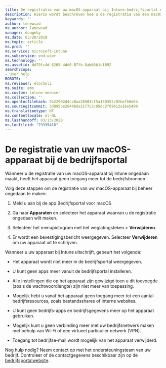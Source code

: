 ```yaml
---
title: De registratie van uw macOS-apparaat bij Intune-bedrijfsportal ongedaan maken | Microsoft Docs
description: Hierin wordt beschreven hoe u de registratie van een macOS-apparaat bij Bedrijfsportal ongedaan kunt maken
keywords: ''
author: lenewsad
ms.author: lanewsad
manager: dougeby
ms.date: 03/20/2019
ms.topic: article
ms.prod: ''
ms.service: microsoft-intune
ms.subservice: end-user
ms.technology: ''
ms.assetid: dd79fc4d-6265-4dd0-87fb-8ab66b1cf692
searchScope:
- User help
ROBOTS: ''
ms.reviewer: elocholi
ms.suite: ems
ms.custom: intune-enduser
ms.collection: ''
ms.openlocfilehash: 5b22902d4cc0aa28903cf5a159355c92befb8e6b
ms.sourcegitcommit: 3d895be2844bda2177c2c85dc2f09612a1be5490
ms.translationtype: HT
ms.contentlocale: nl-NL
ms.lasthandoff: 03/13/2020
ms.locfileid: "79335416"
---
```

# <a name="unenroll-your-macos-device-from-company-portal"></a>De registratie van uw macOS-apparaat bij de bedrijfsportal

Wanneer u de registratie van uw macOS-apparaat bij Intune ongedaan maakt, heeft het apparaat geen toegang meer tot de bedrijfsbronnen.

Volg deze stappen om de registratie van uw macOS-apparaat bij beheer ongedaan te maken:

1. Meld u aan bij de app Bedrijfsportal voor macOS.
2. Ga naar **Apparaten** en selecteer het apparaat waarvan u de registratie ongedaan wilt maken.

3. Selecteer het menupictogram met het weglatingsteken > **Verwijderen**.
4. Er wordt een bevestigingsbericht weergegeven. Selecteer **Verwijderen** om uw apparaat uit te schrijven. 

Wanneer u uw apparaat bij Intune uitschrijft, gebeurt het volgende:

- Het apparaat wordt niet meer in de bedrijfsportal weergegeven.

- U kunt geen apps meer vanuit de bedrijfsportal installeren.

- Alle instellingen die op het apparaat zijn gewijzigd toen u dit toevoegde (zoals de wachtwoordlengte) zijn niet meer van toepassing.

- Mogelijk hebt u vanaf het apparaat geen toegang meer tot een aantal bedrijfsresources, zoals bestandsshares of interne websites.

- U kunt geen bedrijfs-apps en bedrijfsgegevens meer op het apparaat gebruiken.

- Mogelijk kunt u geen verbinding meer met uw bedrijfsnetwerk maken met behulp van Wi-Fi of een virtueel particulier netwerk (VPN).

- Toegang tot bedrijfse-mail wordt mogelijk van het apparaat verwijderd.

Nog hulp nodig? Neem contact op met het ondersteuningsteam van uw bedrijf. Controleer of de contactgegevens beschikbaar zijn op de [bedrijfsportalwebsite](https://go.microsoft.com/fwlink/?linkid=2010980).
